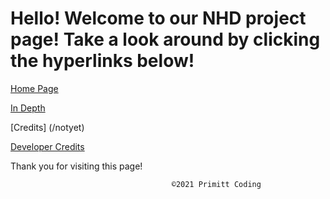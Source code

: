 # Hello! Welcome to our NHD project page! Take a look around by clicking the hyperlinks below!

[Home Page](/home)

[In Depth](/indepth)

[Credits] (/notyet)

[Developer Credits](/devcredits)


Thank you for visiting this page!













                        
                                        ©2021 Primitt Coding
